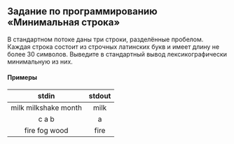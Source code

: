  ## Задание по программированию «Минимальная строка»
В стандартном потоке даны три строки, разделённые пробелом. Каждая строка состоит из строчных латинских букв и имеет длину не более 30 символов. Выведите в стандартный вывод лексикографически минимальную из них.

#### Примеры


|         stdin         |  stdout  | 
|:---------------------:|:--------:|
| milk milkshake month  | milk     |
|   c a b               |  a       |
| fire fog wood         |    fire  |
